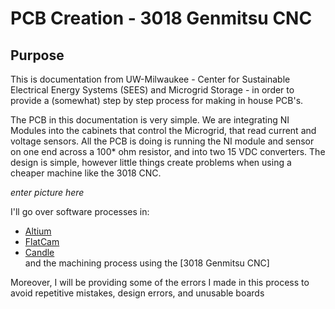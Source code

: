 # PCB Creation - 3018 Genmitsu CNC

## Purpose
This is documentation from UW-Milwaukee - Center for Sustainable Electrical Energy Systems (SEES) and Microgrid Storage - in order to provide a (somewhat) step by step process for making in house PCB's. 

The PCB in this documentation is very simple. We are integrating NI Modules into the cabinets that control the Microgrid, that read current and voltage sensors. All the PCB is doing is running the NI module and sensor on one end across a 100* ohm resistor, and into two 15 VDC converters. The design is simple, however little things create problems when using a cheaper machine like the 3018 CNC.  

*enter picture here*

I'll go over software processes in:
* [Altium](./altium.md)
* [FlatCam](./flatcam.md)
* [Candle](./Grbl_candle.md)\
and the machining process using the [3018 Genmitsu CNC]

Moreover, I will be providing some of the errors I made in this process to avoid repetitive mistakes, design errors, and unusable boards

